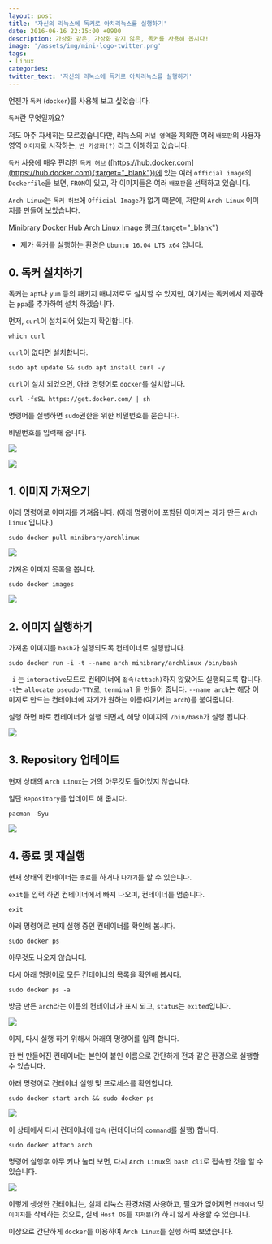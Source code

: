 ```yaml
---
layout: post
title: '자신의 리눅스에 독커로 아치리눅스를 실행하기'
date: 2016-06-16 22:15:00 +0900
description: 가상화 같은, 가상화 같지 않은, 독커를 사용해 봅시다!
image: '/assets/img/mini-logo-twitter.png'
tags:
- Linux
categories:
twitter_text: '자신의 리눅스에 독커로 아치리눅스를 실행하기'
---
```


언젠가 `독커` (`docker`)를 사용해 보고 싶었습니다.

`독커`란 무엇일까요?

저도 아주 자세히는 모르겠습니다만, 리눅스의 `커널 영역`을 제외한 여러 `배포판`의 사용자 영역 `이미지`로 시작하는, `반 가상화(?)` 라고 이해하고 있습니다.

`독커` 사용에 매우 편리한 `독커 허브` ([https://hub.docker.com](https://hub.docker.com){:target="_blank"})에 있는 여러 `official image`의 `Dockerfile`을 보면, `FROM`이 있고, 각 이미지들은 여러 `배포판`을 선택하고 있습니다.

`Arch Linux`는 `독커 허브`에 `Official Image`가 없기 떄문에, 저만의 `Arch Linux` 이미지를 만들어 보았습니다. 

[Minibrary Docker Hub Arch Linux Image 링크](https://hub.docker.com/r/minibrary/archlinux/){:target="_blank"}

* 제가 독커를 실행하는 환경은 `Ubuntu 16.04 LTS x64` 입니다.

## 0. 독커 설치하기

독커는 `apt`나 `yum` 등의 패키지 매니저로도 설치할 수 있지만, 여기서는 독커에서 제공하는 `ppa`를 추가하여 설치 하겠습니다.

먼저, `curl`이 설치되어 있는지 확인합니다.

```
which curl
```

`curl`이 없다면 설치합니다.

```
sudo apt update && sudo apt install curl -y
```

`curl`이 설치 되었으면, 아래 명령어로 `docker`를 설치합니다.

```
curl -fsSL https://get.docker.com/ | sh
```

명령어를 실행하면 `sudo`권한을 위한 비밀번호를 묻습니다.

비밀번호를 입력해 줍니다.

<a href="https://googledrive.com/host/0Bw2KEQNBe4nMZW91OWJNZ2lmX0k/img-2016-0616-001.png" data-lightbox="352"><img src="https://googledrive.com/host/0Bw2KEQNBe4nMZW91OWJNZ2lmX0k/img-2016-0616-001.png"></a>

<a href="https://googledrive.com/host/0Bw2KEQNBe4nMZW91OWJNZ2lmX0k/img-2016-0616-002.png" data-lightbox="352"><img src="https://googledrive.com/host/0Bw2KEQNBe4nMZW91OWJNZ2lmX0k/img-2016-0616-002.png"></a>

## 1. 이미지 가져오기

아래 명령어로 이미지를 가져옵니다. (아래 명령어에 포함된 이미지는 제가 만든 `Arch Linux` 입니다.)

```
sudo docker pull minibrary/archlinux
```

<a href="https://googledrive.com/host/0Bw2KEQNBe4nMZW91OWJNZ2lmX0k/img-2016-0616-004.png" data-lightbox="352"><img src="https://googledrive.com/host/0Bw2KEQNBe4nMZW91OWJNZ2lmX0k/img-2016-0616-004.png"></a>

가져온 이미지 목록을 봅니다.

```
sudo docker images
```

<a href="https://googledrive.com/host/0Bw2KEQNBe4nMZW91OWJNZ2lmX0k/img-2016-0616-005.png" data-lightbox="352"><img src="https://googledrive.com/host/0Bw2KEQNBe4nMZW91OWJNZ2lmX0k/img-2016-0616-005.png"></a>

## 2. 이미지 실행하기

가져온 이미지를 `bash`가 실행되도록 컨테이너로 실행합니다.

```
sudo docker run -i -t --name arch minibrary/archlinux /bin/bash
```

`-i` 는 `interactive`모드로 컨테이너에 `접속(attach)`하지 않았어도 실행되도록 합니다.
`-t`는 `allocate pseudo-TTY`로, `terminal` 을 만들어 줍니다.
`--name arch`는 해당 이미지로 만드는 컨테이너에 자기가 원하는 이름(여기서는 `arch`)를 붙여줍니다.

실행 하면 바로 컨테이너가 실행 되면서, 해당 이미지의 `/bin/bash`가 실행 됩니다.

<a href="https://googledrive.com/host/0Bw2KEQNBe4nMZW91OWJNZ2lmX0k/img-2016-0616-006.png" data-lightbox="352"><img src="https://googledrive.com/host/0Bw2KEQNBe4nMZW91OWJNZ2lmX0k/img-2016-0616-006.png"></a>

## 3. Repository 업데이트

현재 상태의 `Arch Linux`는 거의 아무것도 들어있지 않습니다.

일단 `Repository`를 업데이트 해 줍시다.

```
pacman -Syu
```

<a href="https://googledrive.com/host/0Bw2KEQNBe4nMZW91OWJNZ2lmX0k/img-2016-0616-007.png" data-lightbox="352"><img src="https://googledrive.com/host/0Bw2KEQNBe4nMZW91OWJNZ2lmX0k/img-2016-0616-007.png"></a>

## 4. 종료 및 재실행

현재 상태의 컨테이너는 `종료`를 하거나 `나가기`를 할 수 있습니다.

`exit`를 입력 하면 컨테이너에서 빠져 나오며, 컨테이너를 멈춥니다.

```
exit
```

아래 명령어로 현재 실행 중인 컨테이너를 확인해 봅시다.

```
sudo docker ps
```

아무것도 나오지 않습니다.

다시 아래 명령어로 모든 컨테이너의 목록을 확인해 봅시다.

```
sudo docker ps -a
```

방금 만든 `arch`라는 이름의 컨테이너가 표시 되고, `status`는 `exited`입니다.

<a href="https://googledrive.com/host/0Bw2KEQNBe4nMZW91OWJNZ2lmX0k/img-2016-0616-008.png" data-lightbox="352"><img src="https://googledrive.com/host/0Bw2KEQNBe4nMZW91OWJNZ2lmX0k/img-2016-0616-008.png"></a>

이제, 다시 실행 하기 위해서 아래의 명령어를 입력 합니다.

한 번 만들어진 컨테이너는 본인이 붙인 이름으로 간단하게 전과 같은 환경으로 실행할 수 있습니다.

아래 명령어로 컨테이너 실행 및 프로세스를 확인합니다.

```
sudo docker start arch && sudo docker ps
```
<a href="https://googledrive.com/host/0Bw2KEQNBe4nMZW91OWJNZ2lmX0k/img-2016-0616-009.png" data-lightbox="352"><img src="https://googledrive.com/host/0Bw2KEQNBe4nMZW91OWJNZ2lmX0k/img-2016-0616-009.png"></a>

이 상태에서 다시 컨테이너에 `접속` (컨테이너의 `command`를 실행) 합니다.

```
sudo docker attach arch
```

명령어 실행후 아무 키나 눌러 보면, 다시 `Arch Linux`의 `bash cli`로 접속한 것을 알 수 있습니다.

<a href="https://googledrive.com/host/0Bw2KEQNBe4nMZW91OWJNZ2lmX0k/img-2016-0616-010.png" data-lightbox="352"><img src="https://googledrive.com/host/0Bw2KEQNBe4nMZW91OWJNZ2lmX0k/img-2016-0616-010.png"></a>

이렇게 생성한 컨테이너는, 실제 리눅스 환경처럼 사용하고, 필요가 없어지면 `컨테이너` 및 `이미지`를 삭제하는 것으로, 실제 `Host OS`를 `지저분`(?) 하지 않게 사용할 수 있습니다.

이상으로 간단하게 `docker`를 이용하여 `Arch Linux`를 실행 하여 보았습니다.

